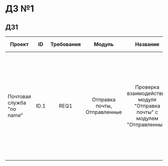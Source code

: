 # ДЗ №1
## ДЗ1
<table>
    <thead>
        <tr>
            <th>Проект</th>
            <th>ID</th>
            <th>Требования</th>
            <th>Модуль</th>
            <th>Название</th>
            <th>Приоритет теста</th>
            <th>Среда тестирования</th>
            <th>Предварительные условия</th>
            <th>Шаги теста</th>
            <th>Ожидаемый результат</th>
            <th>Статус прохождения</th>
        </tr>
    </thead>
    <tbody>
        <tr>
            <td BORDER="2" CELLPADDING="10" CELLSPACING="10" WIDTH="100%">Почтовая служба "no name"</td>
            <td rowspan=4 align="center">ID.1</td>
            <td rowspan=4 align="center">REQ1</td>
            <td rowspan=4 align="center">Отправка почты, Отправленные</td>
            <td rowspan=4 align="center">Проверка взаимодействия модуля "Отправка почты" с модулем "Отправленные"</td>
            <td rowspan=4 align="center">Средний</td>
            <td rowspan=4 align="center">PC, Yandex Browser Версия  23.9.2.888</td>
            <td rowspan=4 align="center">Быть авторизированным в почтовой системе "no name" </td>
            <td rowspan=4 align="center">1.Зайти в раздел "почта"
2.В левом верхнем углу нажать "написать письмо"
3.В открывшейся форме заполнить поля:
Кому
Тема
Тело письма
4.Нажать кнопку "отправить"</td>
            <td rowspan=4 align="center">Письмо должно быть отправленно по указанному email, а его копия поместиться во вкладку "Отправленные"</td>
            <td rowspan=4 align="center">Успешно</td>
            <td rowspan=4 align="center"></td>
        </tr>
        <tr>
        </tr>
        <tr>
        </tr>
        <tr>
        </tr>
    </tbody>
</table>
